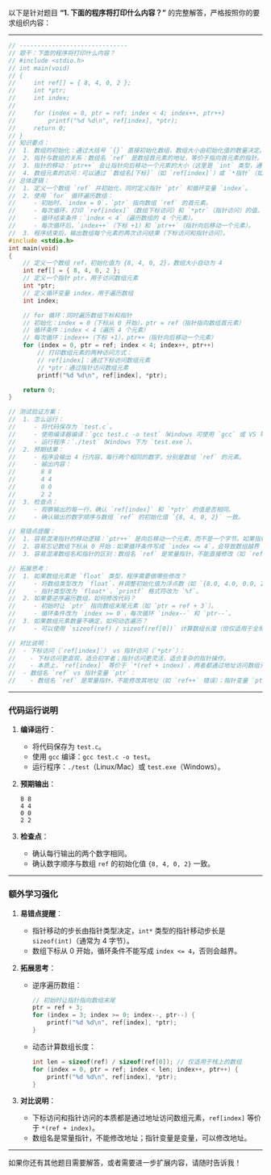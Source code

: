以下是针对题目 **“1. 下面的程序将打印什么内容？”** 的完整解答，严格按照你的要求组织内容：

---

```c
// ------------------------------
// 题干：下面的程序将打印什么内容？
// #include <stdio.h>
// int main(void)
// {
//     int ref[] = { 8, 4, 0, 2 };
//     int *ptr;
//     int index;
// 
//     for (index = 0, ptr = ref; index < 4; index++, ptr++)
//         printf("%d %d\n", ref[index], *ptr);
//     return 0;
// }
// 知识要点：
//  1. 数组的初始化：通过大括号 `{}` 直接初始化数组，数组大小由初始化值的数量决定。
//  2. 指针与数组的关系：数组名 `ref` 是数组首元素的地址，等价于指向首元素的指针。
//  3. 指针的移动：`ptr++` 会让指针向后移动一个元素的大小（这里是 `int` 类型，通常为 4 字节）。
//  4. 数组元素的访问：可以通过 `数组名[下标]`（如 `ref[index]`）或 `*指针`（如 `*ptr`）访问数组元素。
// 总体逻辑：
//  1. 定义一个数组 `ref` 并初始化，同时定义指针 `ptr` 和循环变量 `index`。
//  2. 使用 `for` 循环遍历数组：
//     - 初始时，`index = 0`，`ptr` 指向数组 `ref` 的首元素。
//     - 每次循环，打印 `ref[index]`（数组下标访问）和 `*ptr`（指针访问）的值。
//     - 循环结束条件：`index < 4`（遍历数组的 4 个元素）。
//     - 每次循环后，`index++`（下标 +1）和 `ptr++`（指针向后移动一个元素）。
//  3. 程序结束后，输出数组每个元素的两次访问结果（下标访问和指针访问）。
#include <stdio.h>
int main(void)
{
    // 定义一个数组 ref，初始化值为 {8, 4, 0, 2}，数组大小自动为 4
    int ref[] = { 8, 4, 0, 2 };
    // 定义一个指针 ptr，用于访问数组元素
    int *ptr;
    // 定义循环变量 index，用于遍历数组
    int index;

    // for 循环：同时遍历数组下标和指针
    // 初始化：index = 0（下标从 0 开始），ptr = ref（指针指向数组首元素）
    // 循环条件：index < 4（遍历 4 个元素）
    // 每次循环：index++（下标 +1），ptr++（指针向后移动一个元素）
    for (index = 0, ptr = ref; index < 4; index++, ptr++)
        // 打印数组元素的两种访问方式：
        // ref[index]：通过下标访问数组元素
        // *ptr：通过指针访问数组元素
        printf("%d %d\n", ref[index], *ptr);

    return 0;
}

// 测试验证方案：
//  1. 怎么运行：
//     - 将代码保存为 `test.c`。
//     - 使用编译器编译：`gcc test.c -o test`（Windows 可使用 `gcc` 或 VS 等编译器）。
//     - 运行程序：`./test`（Windows 下为 `test.exe`）。
//  2. 预期结果：
//     - 程序会输出 4 行内容，每行两个相同的数字，分别是数组 `ref` 的元素。
//     - 输出内容：
//       8 8
//       4 4
//       0 0
//       2 2
//  3. 检查点：
//     - 观察输出的每一行，确认 `ref[index]` 和 `*ptr` 的值是否相同。
//     - 确认输出的数字顺序与数组 `ref` 的初始化值 `{8, 4, 0, 2}` 一致。

// 易错点提醒：
//  1. 容易混淆指针的移动逻辑：`ptr++` 是向后移动一个元素，而不是一个字节。如果指针类型是 `int*`，移动的步长是 `sizeof(int)`（通常为 4 字节）。
//  2. 容易忘记数组下标从 0 开始：如果循环条件写成 `index <= 4`，会导致数组越界（数组只有 4 个元素，下标最大为 3）。
//  3. 容易混淆数组名和指针的区别：数组名 `ref` 是常量指针，不能直接修改（如 `ref++` 是错误的），但可以用变量指针 `ptr` 移动。

// 拓展思考：
//  1. 如果数组元素是 `float` 类型，程序需要做哪些修改？
//     - 将数组类型改为 `float`，并调整初始化值为浮点数（如 `{8.0, 4.0, 0.0, 2.0}`）。
//     - 指针类型改为 `float*`，`printf` 格式符改为 `%f`。
//  2. 如果要逆序遍历数组，如何修改代码？
//     - 初始时让 `ptr` 指向数组末尾元素（如 `ptr = ref + 3`）。
//     - 循环条件改为 `index >= 0`，每次循环 `index--` 和 `ptr--`。
//  3. 如果数组元素数量不确定，如何动态遍历？
//     - 可以使用 `sizeof(ref) / sizeof(ref[0])` 计算数组长度（但仅适用于全局数组或栈上的数组，动态分配的数组无法使用）。

// 对比说明：
//  - 下标访问（`ref[index]`） vs 指针访问（`*ptr`）：
//    - 下标访问更直观，适合初学者；指针访问更灵活，适合复杂的指针操作。
//    - 本质上，`ref[index]` 等价于 `*(ref + index)`，两者都通过地址访问数组元素。
//  - 数组名 `ref` vs 指针变量 `ptr`：
//    - 数组名 `ref` 是常量指针，不能修改其地址（如 `ref++` 错误）；指针变量 `ptr` 是变量，可以修改其地址（如 `ptr++` 正确）。
```

---

### 代码运行说明

1. **编译运行**：
   - 将代码保存为 `test.c`。
   - 使用 `gcc` 编译：`gcc test.c -o test`。
   - 运行程序：`./test`（Linux/Mac）或 `test.exe`（Windows）。

2. **预期输出**：
   ```
   8 8
   4 4
   0 0
   2 2
   ```

3. **检查点**：
   - 确认每行输出的两个数字相同。
   - 确认数字顺序与数组 `ref` 的初始化值 `{8, 4, 0, 2}` 一致。

---

### 额外学习强化

1. **易错点提醒**：
   - 指针移动的步长由指针类型决定，`int*` 类型的指针移动步长是 `sizeof(int)`（通常为 4 字节）。
   - 数组下标从 0 开始，循环条件不能写成 `index <= 4`，否则会越界。

2. **拓展思考**：
   - 逆序遍历数组：
     ```c
     // 初始时让指针指向数组末尾
     ptr = ref + 3;
     for (index = 3; index >= 0; index--, ptr--) {
         printf("%d %d\n", ref[index], *ptr);
     }
     ```
   - 动态计算数组长度：
     ```c
     int len = sizeof(ref) / sizeof(ref[0]); // 仅适用于栈上的数组
     for (index = 0, ptr = ref; index < len; index++, ptr++) {
         printf("%d %d\n", ref[index], *ptr);
     }
     ```

3. **对比说明**：
   - 下标访问和指针访问的本质都是通过地址访问数组元素，`ref[index]` 等价于 `*(ref + index)`。
   - 数组名是常量指针，不能修改地址；指针变量是变量，可以修改地址。

---

如果你还有其他题目需要解答，或者需要进一步扩展内容，请随时告诉我！